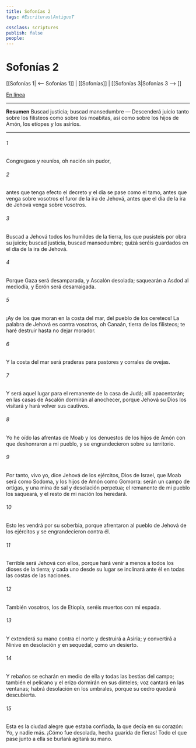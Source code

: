 ```yaml
---
title: Sofonías 2
tags: #Escrituras\AntiguoT

cssclass: scriptures
publish: false
people:
---
```


# Sofonías 2
[[Sofonías 1| <-- Sofonías 1]] | [[Sofonías]] | [[Sofonías 3|Sofonías 3 --> ]]

[En línea](https://churchofjesuschrist.org/study/scriptures/ot/zeph/2?lang=spa)

---
__Resumen__
Buscad justicia; buscad mansedumbre — Descenderá juicio tanto sobre los filisteos como sobre los moabitas, así como sobre los hijos de Amón, los etíopes y los asirios.

---
###### 1 
Congregaos y reuníos, oh nación sin pudor,

###### 2 
antes que tenga efecto el decreto y el día se pase como el tamo, antes que venga sobre vosotros el furor de la ira de Jehová, antes que el día de la ira de Jehová venga sobre vosotros.

###### 3 
Buscad a Jehová todos los humildes de la tierra, los que pusisteis por obra su juicio; buscad justicia, buscad mansedumbre; quizá seréis guardados en el día de la ira de Jehová.

###### 4 
Porque Gaza será desamparada, y Ascalón desolada; saquearán a Asdod al mediodía, y Ecrón será desarraigada.

###### 5 
¡Ay de los que moran en la costa del mar, del pueblo de los cereteos! La palabra de Jehová es contra vosotros, oh Canaán, tierra de los filisteos; te haré destruir hasta no dejar morador.

###### 6 
Y la costa del mar será praderas para pastores y corrales de ovejas.

###### 7 
Y será aquel lugar para el remanente de la casa de Judá; allí apacentarán; en las casas de Ascalón dormirán al anochecer, porque Jehová su Dios los visitará y hará volver sus cautivos.

###### 8 
Yo he oído las afrentas de Moab y los denuestos de los hijos de Amón con que deshonraron a mi pueblo, y se engrandecieron sobre su territorio.

###### 9 
Por tanto, vivo yo, dice Jehová de los ejércitos, Dios de Israel, que Moab será como Sodoma, y los hijos de Amón como Gomorra: serán un campo de ortigas, y una mina de sal y desolación perpetua; el remanente de mi pueblo los saqueará, y el resto de mi nación los heredará.

###### 10 
Esto les vendrá por su soberbia, porque afrentaron al pueblo de Jehová de los ejércitos y se engrandecieron contra él.

###### 11 
Terrible será Jehová con ellos, porque hará venir a menos a todos los dioses de la tierra; y cada uno desde su lugar se inclinará ante él en todas las costas de las naciones.

###### 12 
También vosotros, los de Etiopía, seréis muertos con mi espada.

###### 13 
Y extenderá su mano contra el norte y destruirá a Asiria; y convertirá a Nínive en desolación y en sequedal, como un desierto.

###### 14 
Y rebaños se echarán en medio de ella y todas las bestias del campo; también el pelícano y el erizo dormirán en sus dinteles;  voz cantará en las ventanas; habrá desolación en los umbrales, porque su  cedro quedará descubierta.

###### 15 
Esta es la ciudad alegre que estaba confiada, la que decía en su corazón: Yo, y nadie más. ¡Cómo fue desolada, hecha guarida de fieras! Todo el que pase junto a ella se burlará  agitará su mano.

